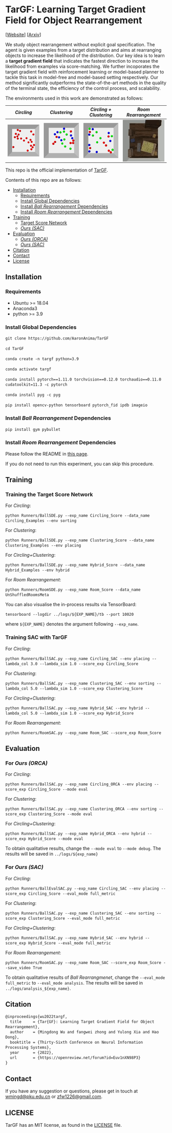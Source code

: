 # TarGF: Learning Target Gradient Field for Object Rearrangement 

[[Website](https://sites.google.com/view/targf/)] [[Arxiv](https://arxiv.org/abs/2209.00853)]

We study object rearrangement without explicit goal specification. The agent is given examples from a target distribution and aims at rearranging objects to increase the likelihood of the distribution. Our key idea is to learn a **target gradient field** that indicates the fastest direction to increase the likelihood from examples via score-matching. We further incoporates the target gradient field with reinforcement learning or model-based planner to tackle this task in model-free and model-based setting respectively. Our method significantly outperforms the state-of-the-art methods in the quality of the terminal state, the efficiency of the control process, and scalability.

The environments used in this work are demonstrated as follows:

| *Circling* | *Clustering* | *Circling + Clustering* | *Room Rearrangement* |
|  ----  | ----  | ----  | ----  |
|<img src="Assets/demos/circling_demo.gif" align="middle" width="160"/>  | <img src="Assets/demos/clustering_demo.gif" align="middle" width="160"/>  | <img src="Assets/demos/hybrid_demo.gif" align="middle" width="160"/>    | <img src="Assets/demos/room_demo.gif" align="middle" width="160"/> |

This repo is the official implementation of [TarGF](https://arxiv.org/abs/2209.00853).

Contents of this repo are as follows:

- [Installation](#Installation)
  - [Requirements](#Requirements)
  - [Install Global Dependencies](#Install-Global-Dependencies)
  - [Install *Ball Rearrangement* Dependencies](#Install-Ball-Rearrangement-Dependencies)
  - [Install *Room Rearrangement* Dependencies](#Install-Room-Rearrangement-Dependencies)
- [Training](#Training)
  - [Target Score Network](#Training-the-Target-Score-Network)
  - [*Ours (SAC)*](#Training-Ours-(SAC))
- [Evaluation](#Training)
  - [*Ours (ORCA)*](#For-Ours-(ORCA))
  - [*Ours (SAC)*](#For-Ours-(SAC))
- [Citation](#Citation)
- [Contact](#Contact)
- [License](#License)


## Installation

### Requirements
- Ubuntu >= 18.04
- Anaconda3 
- python >= 3.9

### Install Global Dependencies

```
git clone https://github.com/AaronAnima/TarGF

cd TarGF

conda create -n targf python=3.9

conda activate targf

conda install pytorch==1.11.0 torchvision==0.12.0 torchaudio==0.11.0 cudatoolkit=11.3 -c pytorch

conda install pyg -c pyg

pip install opencv-python tensorboard pytorch_fid ipdb imageio 
```

### Install *Ball Rearrangement* Dependencies

`pip install gym pybullet`

### Install *Room Rearrangement* Dependencies

Please follow the README in [this page](https://github.com/AaronAnima/TarGF/tree/main/Envs).

If you do not need to run this experiment, you can skip this procedure. 


## Training 


### Training the Target Score Network

For *Circling*:
```
python Runners/BallSDE.py --exp_name Circling_Score --data_name Circling_Examples --env sorting
```


For *Clustering*:
```
python Runners/BallSDE.py --exp_name Clustering_Score --data_name Clustering_Examples --env placing
```


For *Circling+Clustering*:
```
python Runners/BallSDE.py --exp_name Hybrid_Score --data_name Hybrid_Examples --env hybrid
```


For *Room Rearrangement*:
```
python Runners/RoomSDE.py --exp_name Room_Score --data_name UnShuffledRoomsMeta
```

You can also visualise the in-process results via TensorBoard:
```
tensorboard --logdir ../logs/${EXP_NAME}/tb --port 10020
```
where `${EXP_NAME}` denotes the argument following `--exp_name`.

### Training SAC with TarGF

For *Circling*:
```
python Runners/BallSAC.py --exp_name Circling_SAC --env placing --lambda_col 3.0 --lambda_sim 1.0 --score_exp Circling_Score 
```


For *Clustering*:
```
python Runners/BallSAC.py --exp_name Clustering_SAC --env sorting --lambda_col 5.0 --lambda_sim 1.0 --score_exp Clustering_Score 
```


For *Circling+Clustering*:
```
python Runners/BallSAC.py --exp_name Hybrid_SAC --env hybrid --lambda_col 5.0 --lambda_sim 1.0 --score_exp Hybrid_Score
```


For *Room Rearrangement*:
```
python Runners/RoomSAC.py --exp_name Room_SAC --score_exp Room_Score
```


## Evaluation

### For *Ours (ORCA)*

For *Circling*:
```
python Runners/BallSAC.py --exp_name Circling_ORCA --env placing --score_exp Circling_Score --mode eval
```


For *Clustering*:
```
python Runners/BallSAC.py --exp_name Clustering_ORCA --env sorting --score_exp Clustering_Score --mode eval
```


For *Circling+Clustering*:
```
python Runners/BallSAC.py --exp_name Hybrid_ORCA --env hybrid --score_exp Hybrid_Score --mode eval
```

To obtain qualitative results, change the `--mode eval` to `--mode debug`.
The results will be saved in `../logs/${exp_name}`


### For *Ours (SAC)*

For *Circling*:
```
python Runners/BallEvalSAC.py --exp_name Circling_SAC --env placing --score_exp Circling_Score --eval_mode full_metric
```


For *Clustering*:
```
python Runners/BallSAC.py --exp_name Clustering_SAC --env sorting --score_exp Clustering_Score --eval_mode full_metric
```


For *Circling+Clustering*:
```
python Runners/BallSAC.py --exp_name Hybrid_SAC --env hybrid --score_exp Hybrid_Score --eval_mode full_metric
```


For *Room Rearrangement*:
```
python Runners/RoomSAC.py --exp_name Room_SAC --score_exp Room_Score --save_video True
```

To obtain qualitative results of *Ball Rearrangmenet*, change the `--eval_mode full_metric` to `--eval_mode analysis`.
The results will be saved in `../logs/analysis_${exp_name}`.


## Citation
```
@inproceedings{wu2022targf,
  title     = {Tar{GF}: Learning Target Gradient Field for Object Rearrangement},
  author    = {Mingdong Wu and fangwei zhong and Yulong Xia and Hao Dong},
  booktitle = {Thirty-Sixth Conference on Neural Information Processing Systems},
  year      = {2022},
  url       = {https://openreview.net/forum?id=Euv1nXN98P3}
}

```

## Contact
If you have any suggestion or questions, please get in touch at [wmingd@pku.edu.cn](wmingd@pku.edu.cn) or [zfw1226@gmail.com](zfw1226@gmail.com).

## LICENSE
TarGF has an MIT license, as found in the [LICENSE](./LICENSE) file.





